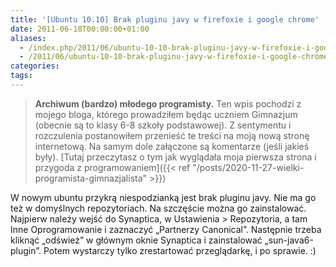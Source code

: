 ```yaml
---
title: '[Ubuntu 10.10] Brak pluginu javy w firefoxie i google chrome'
date: 2011-06-18T00:00:00+01:00
aliases:
  - /index.php/2011/06/ubuntu-10-10-brak-pluginu-javy-w-firefoxie-i-google-chrome/
  - /2011/06/ubuntu-10-10-brak-pluginu-javy-w-firefoxie-i-google-chrome/
categories:
tags:
---
```


> **Archiwum (bardzo) młodego programisty.** Ten wpis pochodzi z mojego bloga, którego prowadziłem będąc uczniem Gimnazjum (obecnie są to klasy 6-8 szkoły podstawowej). Z sentymentu i rozczulenia postanowiłem przenieść te treści na moją nową stronę internetową. Na samym dole załączone są komentarze (jeśli jakieś były). [Tutaj przeczytasz o tym jak wyglądała moja pierwsza strona i przygoda z programowaniem]({{< ref "/posts/2020-11-27-wielki-programista-gimnazjalista" >}})
> 

W nowym ubuntu przykrą niespodzianką jest brak pluginu javy. Nie ma go też w domyślnych repozytoriach. Na szczęście można go zainstalować. Najpierw należy wejść do Synaptica, w Ustawienia > Repozytoria, a tam Inne Oprogramowanie i zaznaczyć „Partnerzy Canonical”. Następnie trzeba kliknąć „odśwież” w głównym oknie Synaptica i zainstalować „sun-java6-plugin”. Potem wystarczy tylko zrestartować przeglądarkę, i po sprawie. :)